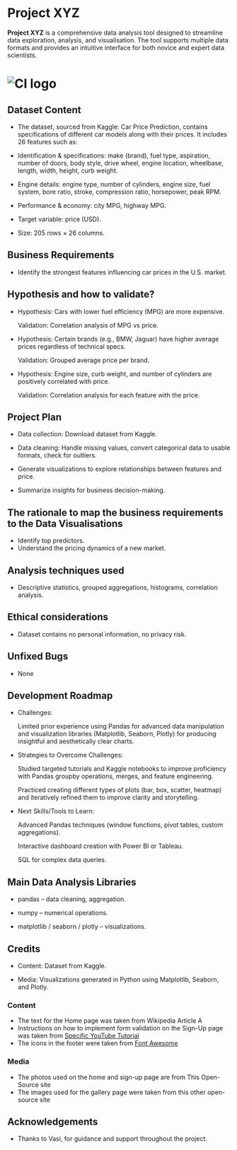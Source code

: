 # Project XYZ

**Project XYZ** is a comprehensive data analysis tool designed to streamline data exploration, analysis, and visualisation. The tool supports multiple data formats and provides an intuitive interface for both novice and expert data scientists.

# ![CI logo](https://codeinstitute.s3.amazonaws.com/fullstack/ci_logo_small.png)

## Dataset Content

- The dataset, sourced from Kaggle: Car Price Prediction, contains specifications of different car models along with their prices.
  It includes 26 features such as:

- Identification & specifications: make (brand), fuel type, aspiration, number of doors, body style, drive wheel, engine location, wheelbase, length, width, height, curb weight.

- Engine details: engine type, number of cylinders, engine size, fuel system, bore ratio, stroke, compression ratio, horsepower, peak RPM.

- Performance & economy: city MPG, highway MPG.

- Target variable: price (USD).

- Size: 205 rows × 26 columns.

## Business Requirements

- Identify the strongest features influencing car prices in the U.S. market.

## Hypothesis and how to validate?

- Hypothesis: Cars with lower fuel efficiency (MPG) are more expensive.

  Validation: Correlation analysis of MPG vs price.

- Hypothesis: Certain brands (e.g., BMW, Jaguar) have higher average prices regardless of technical specs.

  Validation: Grouped average price per brand.

- Hypothesis: Engine size, curb weight, and number of cylinders are positively correlated with price.

  Validation: Correlation analysis for each feature with the price.

## Project Plan

- Data collection: Download dataset from Kaggle.

- Data cleaning: Handle missing values, convert categorical data to usable formats, check for outliers.

- Generate visualizations to explore relationships between features and price.

- Summarize insights for business decision-making.

## The rationale to map the business requirements to the Data Visualisations

- Identify top predictors.
- Understand the pricing dynamics of a new market.

## Analysis techniques used

- Descriptive statistics, grouped aggregations, histograms, correlation analysis.

## Ethical considerations

- Dataset contains no personal information, no privacy risk.

## Unfixed Bugs

- None

## Development Roadmap

- Challenges:

  Limited prior experience using Pandas for advanced data manipulation and visualization libraries (Matplotlib, Seaborn, Plotly) for producing insightful and aesthetically clear charts.

- Strategies to Overcome Challenges:

  Studied targeted tutorials and Kaggle notebooks to improve proficiency with Pandas groupby operations, merges, and feature engineering.

  Practiced creating different types of plots (bar, box, scatter, heatmap) and iteratively refined them to improve clarity and storytelling.

- Next Skills/Tools to Learn:

  Advanced Pandas techniques (window functions, pivot tables, custom aggregations).

  Interactive dashboard creation with Power BI or Tableau.

  SQL for complex data queries.

## Main Data Analysis Libraries

- pandas – data cleaning, aggregation.

- numpy – numerical operations.

- matplotlib / seaborn / plotly – visualizations.

## Credits

- Content: Dataset from Kaggle.

- Media: Visualizations generated in Python using Matplotlib, Seaborn, and Plotly.

### Content

- The text for the Home page was taken from Wikipedia Article A
- Instructions on how to implement form validation on the Sign-Up page was taken from [Specific YouTube Tutorial](https://www.youtube.com/)
- The icons in the footer were taken from [Font Awesome](https://fontawesome.com/)

### Media

- The photos used on the home and sign-up page are from This Open-Source site
- The images used for the gallery page were taken from this other open-source site

## Acknowledgements

- Thanks to Vasi, for guidance and support throughout the project.
